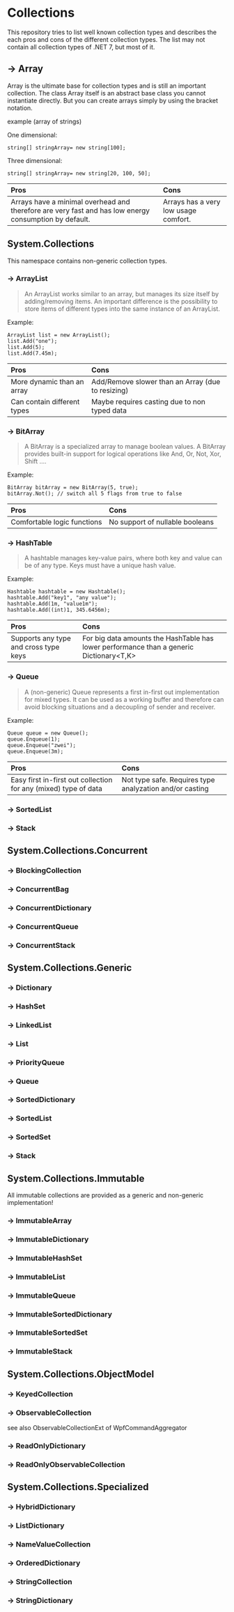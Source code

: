 # Collections

This repository tries to list well known collection types and  describes the each pros and cons of the different collection types.
The list may not contain all collection types of .NET 7, but most of it.

## -> Array
Array is the ultimate base for collection types and is still an important collection.
The class Array itself is an abstract base class you cannot instantiate directly.
But you can create arrays simply by using the  bracket notation.

example (array of strings)

One dimensional:
```
string[] stringArray= new string[100];
```
Three dimensional:
```
string[] stringArray= new string[20, 100, 50];
```

|Pros |Cons |
|:---|:---|
|Arrays have a minimal overhead and therefore are very fast and has low energy consumption by default.|Arrays has a very low usage comfort. |


## System.Collections
This namespace contains non-generic collection types.
### -> ArrayList
>An ArrayList works similar to an array, but manages its size itself by adding/removing items.
>An important difference is the possibility to store items of different types into the same instance of an ArrayList.

Example:<br/>
```
ArrayList list = new ArrayList();
list.Add("one");
list.Add(5);
list.Add(7.45m);
```

|Pros |Cons |
|:---|:---|
|More dynamic than an array|Add/Remove slower than an Array (due to resizing)|
|Can contain different types|Maybe requires casting due to non typed data|

### -> BitArray
>A BitArray is a specialized array to manage boolean values.
>A BitArray provides built-in support for logical operations like And, Or, Not, Xor, Shift ....

Example:<br/>
```
BitArray bitArray = new BitArray(5, true);
bitArray.Not(); // switch all 5 flags from true to false
```

|Pros |Cons |
|:---|:---|
|Comfortable logic functions|No support of nullable booleans|

### -> HashTable
>A hashtable manages key-value pairs, where both key and value can be of any type. Keys must have a unique hash value.

Example:<br/>
```
Hashtable hashtable = new Hashtable();
hashtable.Add("key1", "any value");
hashtable.Add(1m, "value1m");
hashtable.Add((int)1, 345.6456m);
```

|Pros |Cons |
|:---|:---|
|Supports any type and cross type keys|For big data amounts the HashTable has lower performance than a generic Dictionary<T,K>|

### -> Queue
>A (non-generic) Queue represents a first in-first out implementation for mixed types.
>It can be used as a working buffer and therefore can avoid blocking situations and a decoupling of sender and receiver.

Example:<br/>
```
Queue queue = new Queue();
queue.Enqueue(1);
queue.Enqueue("zwei");
queue.Enqueue(3m);
```

|Pros |Cons |
|:---|:---|
|Easy first in-first out collection for any (mixed) type of data|Not type safe. Requires type analyzation and/or casting|


### -> SortedList
### -> Stack

## System.Collections.Concurrent
### -> BlockingCollection
### -> ConcurrentBag
### -> ConcurrentDictionary
### -> ConcurrentQueue
### -> ConcurrentStack

## System.Collections.Generic
### -> Dictionary
### -> HashSet
### -> LinkedList
### -> List
### -> PriorityQueue
### -> Queue
### -> SortedDictionary
### -> SortedList
### -> SortedSet
### -> Stack

## System.Collections.Immutable
All immutable collections are provided as a generic and non-generic implementation!
### -> ImmutableArray
### -> ImmutableDictionary
### -> ImmutableHashSet
### -> ImmutableList
### -> ImmutableQueue
### -> ImmutableSortedDictionary
### -> ImmutableSortedSet
### -> ImmutableStack

## System.Collections.ObjectModel
### -> KeyedCollection
### -> ObservableCollection
see also ObservableCollectionExt of WpfCommandAggregator
### -> ReadOnlyDictionary
### -> ReadOnlyObservableCollection

## System.Collections.Specialized
### -> HybridDictionary
### -> ListDictionary
### -> NameValueCollection
### -> OrderedDictionary
### -> StringCollection
### -> StringDictionary
 